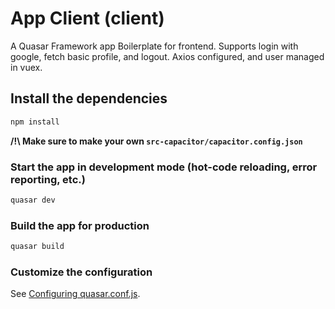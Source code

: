 # App Client (client)

A Quasar Framework app
Boilerplate for frontend. Supports login with google, fetch basic profile,
and logout. Axios configured, and user managed in vuex.

## Install the dependencies
```bash
npm install
```

**/!\ Make sure to make your own `src-capacitor/capacitor.config.json`**

### Start the app in development mode (hot-code reloading, error reporting, etc.)
```bash
quasar dev
```


### Build the app for production
```bash
quasar build
```

### Customize the configuration
See [Configuring quasar.conf.js](https://quasar.dev/quasar-cli/quasar-conf-js).
